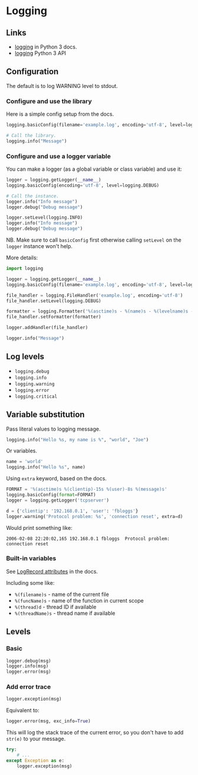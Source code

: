 # Logging

## Links

- [logging](https://docs.python.org/3/howto/logging.html) in Python 3 docs.
- [logging](https://docs.python.org/3/library/logging.html#module-logging) Python 3 API

## Configuration

The default is to log WARNING level to stdout.

### Configure and use the library

Here is a simple config setup from the docs.

```python
logging.basicConfig(filename='example.log', encoding='utf-8', level=logging.DEBUG)

# Call the library.
logging.info("Message")
```

### Configure and use a logger variable

You can make a logger (as a global variable or class variable) and use it:

```python
logger = logging.getLogger(__name__)
logging.basicConfig(encoding='utf-8', level=logging.DEBUG)

# Call the instance.
logger.info("Info message")
logger.debug("Debug message")

logger.setLevel(logging.INFO)
logger.info("Info message")
logger.debug("Debug message")
```

NB. Make sure to call `basicConfig` first otherwise calling `setLevel` on the `logger` instance won't help.


More details:

```python
import logging

logger = logging.getLogger(__name__)
logging.basicConfig(filename='example.log', encoding='utf-8', level=logging.DEBUG)

file_handler = logging.FileHandler('example.log', encoding='utf-8')
file_handler.setLevel(logging.DEBUG)

formatter = logging.Formatter('%(asctime)s - %(name)s - %(levelname)s - %(message)s')
file_handler.setFormatter(formatter)

logger.addHandler(file_handler)

logger.info("Message")
```



## Log levels

- `logging.debug`
- `logging.info`
- `logging.warning`
- `logging.error`
- `logging.critical`


## Variable substitution

Pass literal values to logging message.

```python
logging.info("Hello %s, my name is %", "world", "Joe")
```

Or variables.


```python
name = 'world'
logging.info("Hello %s", name)
```

Using `extra` keyword, based on the docs.

```python
FORMAT = '%(asctime)s %(clientip)-15s %(user)-8s %(message)s'
logging.basicConfig(format=FORMAT)
logger = logging.getLogger('tcpserver')

d = {'clientip': '192.168.0.1', 'user': 'fbloggs'}
logger.warning('Protocol problem: %s', 'connection reset', extra=d)
```

Would print something like:
```
2006-02-08 22:20:02,165 192.168.0.1 fbloggs  Protocol problem: connection reset
```


### Built-in variables

See [LogRecord attributes](https://docs.python.org/3/library/logging.html?highlight=funcname#logrecord-attributes) in the docs.

Including some like:

- `%(filename)s` - name of the current file
- `%(funcName)s` - name of the function in current scope
- `%(thread)d` - thread ID if available
- `%(threadName)s` - thread name if available

## Levels

### Basic

```python
logger.debug(msg)
logger.info(msg)
logger.error(msg)
```

### Add error trace

```python
logger.exception(msg)
```

Equivalent to:

```python
logger.error(msg, exc_info=True)
```

This will log the stack trace of the current error, so you don't have to add `str(e)` to your message.

```python
try:
    # ...
except Exception as e:
    logger.exception(msg)
```


